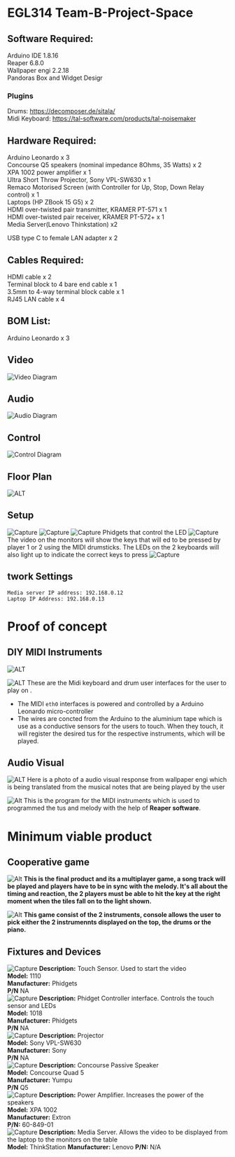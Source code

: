 # EGL314 Team-B-Project-Space

## Software Required:<br>

Arduino IDE 1.8.16<br>
Reaper 6.8.0<br>
Wallpaper engi 2.2.18 <br>
Pandoras Box and Widget Desigr<br>
### **Plugins**
Drums: https://decomposer.de/sitala/ <br>
Midi Keyboard: https://tal-software.com/products/tal-noisemaker<br>


## Hardware Required:<br>
Arduino Leonardo x 3<br>
Concourse Q5 speakers (nominal impedance 8Ohms, 35 Watts) x 2<br>
XPA 1002 power amplifier x 1<br>
Ultra Short Throw Projector, Sony VPL-SW630 x 1<br>
Remaco Motorised Screen (with Controller for Up, Stop, Down Relay control) x 1<br>
Laptops (HP ZBook 15 G5) x 2<br>
HDMI over-twisted pair transmitter, KRAMER PT-571 x 1<br>
HDMI over-twisted pair receiver, KRAMER PT-572+ x 1<br>
Media Server(Lenovo Thinkstation) x2<br>

USB type C to female LAN adapter x 2<br>

## Cables Required:<br>
HDMI cable x 2<br>
Terminal block to 4 bare end cable x 1<br>
3.5mm to 4-way terminal block cable x 1<br>
RJ45 LAN cable x 4<br>

## BOM List:<br>
Arduino Leonardo x 3

## Video 
![Video Diagram](images/Video.jpg)
## Audio
![Audio Diagram](images/Audio.jpg)
## Control
![Control Diagram](images/controlphoto.jpeg)

## Floor Plan
![ALT](images/FloorPlan.jpg)

## Setup 
![Capture](images/setup.jpg)
![Capture](images/server.jpg)
![Capture](images/phidget_setup2.jpg)
Phidgets that control the LED
![Capture](images/keyboardled.jpg)
The video on the monitors will show the keys that will ed to be pressed by player 1 or 2 using the MIDI drumsticks. The LEDs on the 2 keyboards will also light up to indicate the correct keys to press
![Capture](images/rack2.jpg)
## twork Settings
```
Media server IP address: 192.168.0.12 
Laptop IP Address: 192.168.0.13
```
# Proof of concept 
## DIY MIDI Instruments
![ALT](images/MIDI_Keyboard.jpg)


![ALT](images/Drum.jpg)
These are the Midi keyboard and drum user interfaces for the user to play on .
* The MIDI `eth0` interfaces is powered and controlled by a Arduino Leonardo micro-controller 
* The wires are concted from the Arduino to the aluminium tape which is use as a conductive sensors for the users to touch. When they touch, it will register the desired tus for the respective instruments, which will be played.
## Audio Visual
![ALT](images/AudioVisual.jpg)
Here is a photo of a audio visual response from wallpaper engi which is being translated from the musical notes that are being played by the user

![Alt](images/MIDIcode.jpg)
This is the program for the MIDI instruments which is used to programmed the tus and melody with the help of **Reaper software**.

# Minimum viable product
## Cooperative game
![Alt](images/Multiplayer.jpg)
__This is the final product and its a multiplayer game, a song track will be played and players have to be in sync with the melody. It's all about the timing and reaction, the  2 players must be able to hit the key at the right moment when the tiles fall on to the light shown.__

![Alt](images/Percussion.jpg)
__This game consist of the 2 instruments, console allows the user to pick either the 2 instrumennts displayed on the top, the drums or the piano.__

## Fixtures and Devices

![Capture](images/TouchSensor.jpg)
**Description:** Touch Sensor. Used to start the video <br>
**Model:** 1110 <br>
**Manufacturer:** Phidgets <br>
**P/N** NA <br>
![Capture](images/Phidget_Interface.jpg)
**Description:** Phidget Controller interface. Controls the touch sensor and LEDs <br>
**Model:** 1018 <br>
**Manufacturer:** Phidgets <br>
**P/N** NA <br>
![Capture](images/Projector.jpg)
**Description:** Projector <br>
**Model:** Sony VPL-SW630 <br>
**Manufacturer:** Sony <br>
**P/N** NA <br>
![Capture](images/Speaker1.jpg)
**Description:** Concourse Passive Speaker <br>
**Model:** Concourse Quad 5  <br>
**Manufacturer:** Yumpu <br>
**P/N** Q5 <br>
![Capture](images/XPA1002Amp.jpg)
**Description:** Power Amplifier. Increases the power of the speakers<br>
**Model:** XPA 1002 <br>
**Manufacturer:** Extron <br>
**P/N:** 60-849-01 <br>
![Capture](images/server.jpg)
**Description:** Media Server. Allows the video to be displayed from the laptop to the monitors on the table<br>
**Model:** ThinkStation
**Manufacturer:** Lenovo
**P/N:** N/A









